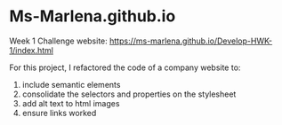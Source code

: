 # Ms-Marlena.github.io

Week 1 Challenge website: 
https://ms-marlena.github.io/Develop-HWK-1/index.html

For this project, I refactored the code of a company website to:
1) include semantic elements
2) consolidate the selectors and properties on the stylesheet
3) add alt text to html images
4) ensure links worked
